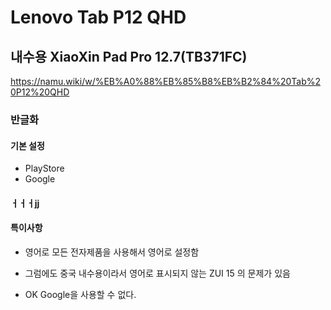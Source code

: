 # Lenovo Tab P12 QHD

## 내수용 XiaoXin Pad Pro 12.7(TB371FC)

<https://namu.wiki/w/%EB%A0%88%EB%85%B8%EB%B2%84%20Tab%20P12%20QHD>

### 반글화

#### 기본 설정

* PlayStore
* Google

#### ㅓㅓㅓjj

#### 특이사항

* 영어로 모든 전자제품을 사용해서 영어로 설정함
* 그럼에도 중국 내수용이라서 영어로 표시되지 않는 ZUI 15 의 문제가 있음

* OK Google을 사용할 수 없다. 
